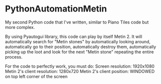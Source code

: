 # PythonAutomationMetin
My second Python code that I've written, similar to Piano Tiles code but more complex.

By using Pyautogui library, this code can play by itself Metin 2. It will automatically search for "Metin stones" by automatically looking around, automatically go to their position, automatically destroy them, automatically picking up the loot and look for the next "Metin stone" repeating the entire process.

For the code to perfectly work, you must do:
Screen resolution: 1920x1080
Metin 2's client resolution: 1280x720
Metin 2's client position: WINDOWED on top left corner of the screen
